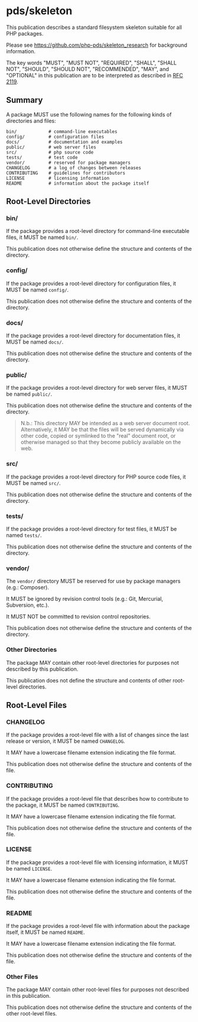 # pds/skeleton

This publication describes a standard filesystem skeleton suitable for all PHP
packages.

Please see <https://github.com/php-pds/skeleton_research> for background information.

The key words "MUST", "MUST NOT", "REQUIRED", "SHALL", "SHALL NOT", "SHOULD",
"SHOULD NOT", "RECOMMENDED", "MAY", and "OPTIONAL" in this publication are to be
interpreted as described in [RFC 2119](http://tools.ietf.org/html/rfc2119).

## Summary

A package MUST use the following names for the following kinds of directories
and files:

```
bin/            # command-line executables
config/         # configuration files
docs/           # documentation and examples
public/         # web server files
src/            # php source code
tests/          # test code
vendor/         # reserved for package managers
CHANGELOG       # a log of changes between releases
CONTRIBUTING    # guidelines for contributors
LICENSE         # licensing information
README          # information about the package itself
```

## Root-Level Directories

### bin/

If the package provides a root-level directory for command-line executable files, it MUST
be named `bin/`.

This publication does not otherwise define the structure and contents of the
directory.

### config/

If the package provides a root-level directory for configuration files, it MUST be named
`config/`.

This publication does not otherwise define the structure and contents of the
directory.

### docs/

If the package provides a root-level directory for documentation files, it MUST be named
`docs/`.

This publication does not otherwise define the structure and contents of the
directory.

### public/

If the package provides a root-level directory for web server files, it MUST be named
`public/`.

This publication does not otherwise define the structure and contents of the
directory.

> N.b.: This directory MAY be intended as a web server document root.
> Alternatively, it MAY be that the files will be served dynamically via other
> code, copied or symlinked to the "real" document root, or otherwise managed so
> that they become publicly available on the web.

### src/

If the package provides a root-level directory for PHP source code files, it MUST be named
`src/`.

This publication does not otherwise define the structure and contents of the
directory.

### tests/

If the package provides a root-level directory for test files, it MUST be named `tests/`.

This publication does not otherwise define the structure and contents of the
directory.

### vendor/

The `vendor/` directory MUST be reserved for use by package managers (e.g.:
Composer).

It MUST be ignored by revision control tools (e.g.: Git, Mercurial, Subversion,
etc.).

It MUST NOT be committed to revision control repositories.

This publication does not otherwise define the structure and contents of the
directory.

### Other Directories

The package MAY contain other root-level directories for purposes not described
by this publication.

This publication does not define the structure and contents of other root-level
directories.

## Root-Level Files

### CHANGELOG

If the package provides a root-level file with a list of changes since the last release or
version, it MUST be named `CHANGELOG`.

It MAY have a lowercase filename extension indicating the file format.

This publication does not otherwise define the structure and contents of the
file.

### CONTRIBUTING

If the package provides a root-level file that describes how to contribute to the package,
it MUST be named `CONTRIBUTING`.

It MAY have a lowercase filename extension indicating the file format.

This publication does not otherwise define the structure and contents of the
file.

### LICENSE

If the package provides a root-level file with licensing information, it MUST be named
`LICENSE`.

It MAY have a lowercase filename extension indicating the file format.

This publication does not otherwise define the structure and contents of the
file.

### README

If the package provides a root-level file with information about the package itself, it
MUST be named `README`.

It MAY have a lowercase filename extension indicating the file format.

This publication does not otherwise define the structure and contents of the
file.

### Other Files

The package MAY contain other root-level files for purposes not described in
this publication.

This publication does not otherwise define the structure and contents of the
other root-level files.
